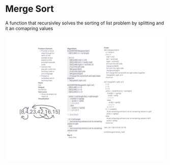 # Merge Sort

A function that recursivley solves the sorting of list problem by splitting and it an comapring values

![whiteboard](mergesort.png)
